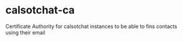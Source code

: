 # calsotchat-ca
Certificate Authority for calsotchat instances to be able to fins contacts using their email

